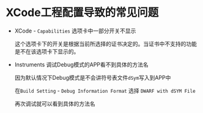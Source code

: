 # XCode工程配置导致的常见问题

* XCode - `Capabilities` 选项卡中一部分开关不显示

	这个选项卡下的开关是根据当前所选择的证书决定的。当证书中不支持的功能是不在该选项卡下显示的。

* Instruments 调试Debug模式的APP看不到具体的方法名

	因为默认情况下Debug模式是不会讲符号表文件`dSym`写入到APP中

	在`Build Setting` - `Debug Information Format` 选择 `DWARF with dSYM File` 

	再次调试就可以看到具体的方法名

